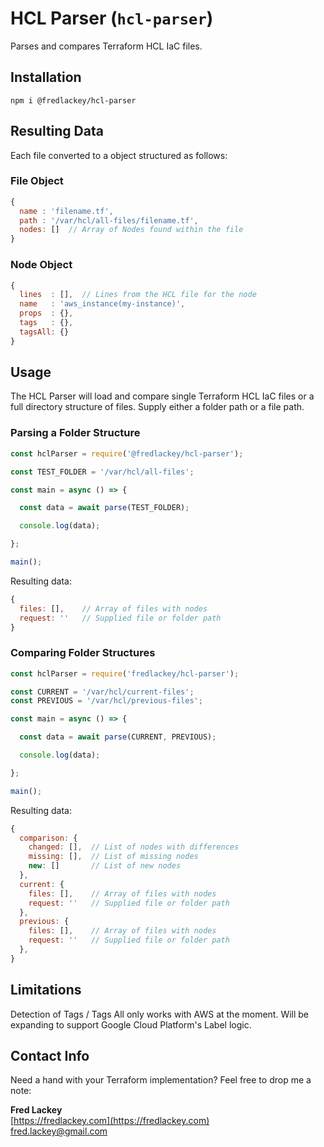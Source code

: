 # HCL Parser (`hcl-parser`)  

Parses and compares Terraform HCL IaC files.

## Installation  

`npm i @fredlackey/hcl-parser`  

## Resulting Data  

Each file converted to a object structured as follows:  

### File Object  

```javascript
{
  name : 'filename.tf',
  path : '/var/hcl/all-files/filename.tf',
  nodes: []  // Array of Nodes found within the file
}
```

### Node Object  

```javascript
{
  lines  : [],  // Lines from the HCL file for the node
  name   : 'aws_instance(my-instance)',
  props  : {},
  tags   : {},
  tagsAll: {}
}
```

## Usage  

The HCL Parser will load and compare single Terraform HCL IaC files or a full directory structure of files.  Supply either a folder path or a file path.

### Parsing a Folder Structure  

```javascript
const hclParser = require('@fredlackey/hcl-parser');

const TEST_FOLDER = '/var/hcl/all-files';

const main = async () => {

  const data = await parse(TEST_FOLDER);

  console.log(data);

};

main();
```

Resulting data:

```javascript  
{
  files: [],    // Array of files with nodes
  request: ''   // Supplied file or folder path
}
```  

### Comparing Folder Structures  

```javascript
const hclParser = require('fredlackey/hcl-parser');

const CURRENT = '/var/hcl/current-files';
const PREVIOUS = '/var/hcl/previous-files';

const main = async () => {

  const data = await parse(CURRENT, PREVIOUS);

  console.log(data);

};

main();
```  

Resulting data:

```javascript  
{
  comparison: {
    changed: [],  // List of nodes with differences
    missing: [],  // List of missing nodes
    new: []       // List of new nodes
  },
  current: {
    files: [],    // Array of files with nodes
    request: ''   // Supplied file or folder path
  },
  previous: {
    files: [],    // Array of files with nodes
    request: ''   // Supplied file or folder path
  },
}
```  

## Limitations  

Detection of Tags / Tags All only works with AWS at the moment.  Will be expanding to support Google Cloud Platform's Label logic.

## Contact Info  

Need a hand with your Terraform implementation?  Feel free to drop me a note:  

**Fred Lackey**  
[https://fredlackey.com](https://fredlackey.com)  
[fred.lackey@gmail.com](mailto:fred.lackey@gmail.com)  
